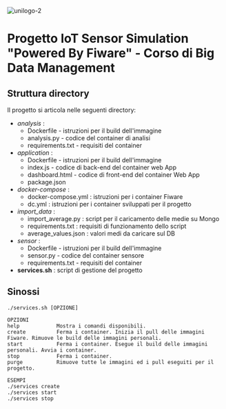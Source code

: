 ![unilogo-2](https://user-images.githubusercontent.com/100310104/205032140-c5948459-de83-416f-9674-80c21668da7f.png)

# Progetto IoT Sensor Simulation "Powered By Fiware" - Corso di Big Data Management

## Struttura directory

Il progetto si articola nelle seguenti directory:
- *analysis* :
	- Dockerfile - istruzioni per il build dell'immagine
	- analysis.py - codice del container di analisi
	- requirements.txt - requisiti del container
- *application* :
	- Dockerfile - istruzioni per il build dell'immagine
	- index.js - codice di back-end del container web App
	- dashboard.html - codice di front-end del container Web App
	- package.json
- *docker-compose* : 
	- docker-compose.yml : istruzioni per i container Fiware
	- dc.yml : istruzioni per i container sviluppati per il progetto
- *import_data* :
	- import_average.py : script per il caricamento delle medie su Mongo
	- requirements.txt : requisiti di funzionamento dello script
	- average_values.json : valori medi da caricare sul DB
- *sensor* : 
	- Dockerfile - istruzioni per il build dell'immagine
	- sensor.py - codice del container sensore
	- requirements.txt - requisiti del container
- **services.sh** : script di gestione del progetto

## Sinossi

	./services.sh [OPZIONE]
	
	OPZIONI
	help            Mostra i comandi disponibili.
	create          Ferma i container. Inizia il pull delle immagini Fiware. Rimuove le build delle immagini personali.
	start           Ferma i container. Esegue il build delle immagini personali. Avvia i container.
	stop            Ferma i container.
	purge           Rimuove tutte le immagini ed i pull eseguiti per il progetto.
	
	ESEMPI
	./services create
	./services start
	./services stop

